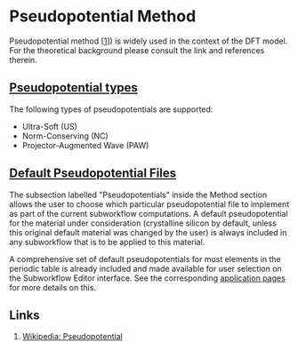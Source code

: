 # Pseudopotential Method

Pseudopotential method [[1](#links)]) is widely used in the context of the DFT model. For the theoretical background please consult the link and references therein. 

## [Pseudopotential types]()

The following types of pseudopotentials are supported: 

- Ultra-Soft (US)
- Norm-Conserving (NC) 
- Projector-Augmented Wave (PAW) 

## [Default Pseudopotential Files]()

The subsection labelled "Pseudopotentials" inside the Method section allows the user to choose which particular pseudopotential file to implement as part of the current subworkflow computations. A default pseudopotential for the material under consideration (crystalline silicon by default, unless this original default material was changed by the user) is always included in any subworkflow that is to be applied to this material.

A comprehensive set of default pseudopotentials for most elements in the periodic table is already included and made available for user selection on the Subworkflow Editor interface. See the corresponding [application pages](../../software/overview.md) for more details on this.

## Links

1. [Wikipedia: Pseudopotential](https://en.wikipedia.org/wiki/Pseudopotential)
